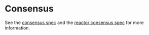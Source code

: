 # Consensus

See the [consensus spec](https://github.com/tendermint/tendermint/tree/v0.34.x/spec/consensus) and the [reactor consensus spec](https://github.com/tendermint/tendermint/tree/v0.34.x/spec/reactors/consensus) for more information.
